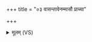 +++
title = "०३ वासन्तावेनम्मासौ प्राच्या"

+++
<details><summary>मूलम् (VS)</summary>

वा॑स॒न्तावे॑नं॒मासौ॒ प्राच्या॑ दि॒शो गो॑पायतो बृ॒हच्च॑ रथन्त॒रं चानु॑ तिष्ठतो॒ य ए॒वं वेद॑॥
</details>